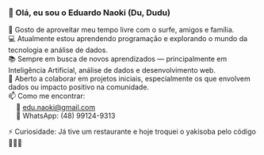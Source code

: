 ### 👋 Olá, eu sou o Eduardo Naoki (Du, Dudu)

🌊 Gosto de aproveitar meu tempo livre com o surfe, amigos e família.  
💻 Atualmente estou aprendendo programação e explorando o mundo da tecnologia e análise de dados.  
📚 Sempre em busca de novos aprendizados — principalmente em Inteligência Artificial, análise de dados e desenvolvimento web.  
🤝 Aberto a colaborar em projetos iniciais, especialmente os que envolvem dados ou impacto positivo na comunidade.  
📫 Como me encontrar:  
&nbsp;&nbsp;&nbsp;&nbsp;📧 edu.naoki@gmail.com  
&nbsp;&nbsp;&nbsp;&nbsp;📱 WhatsApp: (48) 99124-9313  

⚡ Curiosidade: Já tive um restaurante e hoje troquei o yakisoba pelo código 🍜👨‍💻

<!-- Você pode adicionar badges ou estatísticas do GitHub abaixo, se quiser -->

<!--
![Estatísticas do GitHub](https://github-readme-stats.vercel.app/api?username=dunaoki&show_icons=true&theme=radical)
-->

<!---
dunaoki/dunaoki is a ✨ special ✨ repository because its `README.md` (this file) appears on your GitHub profile.
You can click the Preview link to take a look at your changes.
--->
